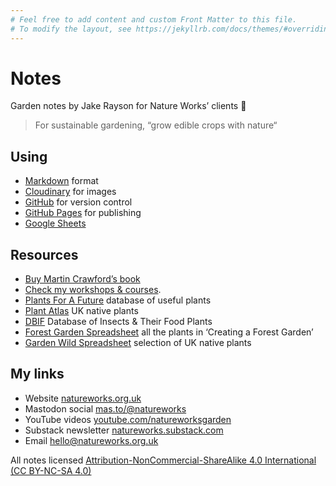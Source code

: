 ```yaml
---
# Feel free to add content and custom Front Matter to this file.
# To modify the layout, see https://jekyllrb.com/docs/themes/#overriding-theme-defaults
---
```

# Notes

Garden notes by Jake Rayson for Nature Works’ clients 🌱

> For sustainable gardening, “grow edible crops with nature“

## Using

* [Markdown](https://en.wikipedia.org/wiki/Markdown) format
* [Cloudinary](https://cloudinary.com) for images
* [GitHub](https://github.com/growdigital/) for version control
* [GitHub Pages](https://docs.github.com/en/pages) for publishing
* [Google Sheets](https://docs.google.com/spreadsheets/)

## Resources

* [Buy Martin Crawford’s book](https://www.agroforestry.co.uk/product/creating-a-forest-garden-2/)
* [Check my workshops & courses](https://www.natureworks.org.uk/course/).
* [Plants For A Future](https://pfaf.org/user/Default.aspx) database of useful plants
* [Plant Atlas](https://plantatlas.brc.ac.uk/) UK native plants
* [DBIF](http://dbif.brc.ac.uk/hosts.aspx) Database of Insects & Their Food Plants
* [Forest Garden Spreadsheet](https://bit.ly/forest-garden-spreadsheet) all the plants in ‘Creating a Forest Garden’
* [Garden Wild Spreadsheet](https://bit.ly/garden-wild-spreadsheet) selection of UK native plants

## My links

* Website [natureworks.org.uk](https://www.natureworks.org.uk/)
* Mastodon social [mas.to/@natureworks](https://mas.to/@natureworks)
* YouTube videos [youtube.com/natureworksgarden](https://youtube.com/natureworksgarden)
* Substack newsletter [natureworks.substack.com](https://)
* Email <hello@natureworks.org.uk>

All notes licensed [Attribution-NonCommercial-ShareAlike 4.0 International (CC BY-NC-SA 4.0)](https://creativecommons.org/licenses/by-nc-sa/4.0/)

<!-- Same content as README.md!! -->
